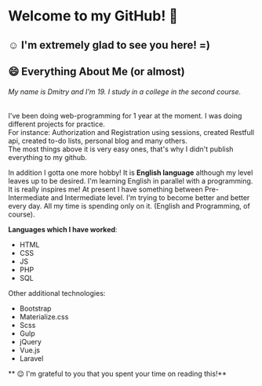 # Welcome to my GitHub! 👋
## :relaxed:  I'm extremely glad to see you here! =)

## 😄 Everything About Me (or almost) 
###### My name is Dmitry and I'm 19. I study in a college in the second course.
I've been doing web-programming for 1 year at the moment.  I was doing different projects for practice.  
For instance: Authorization and Registration using sessions, created Restfull api, created to-do lists, personal blog and many others.  
The most things above it is very easy ones, that's why I didn't publish everything to my github.

  
In addition I gotta one more hobby! It is **English language** although my level leaves up to be desired. I'm learning English in parallel with a programming. It is really inspires me! At present I have something between Pre-Intermediate and Intermediate level. I'm trying to become better and better every day. All my time is spending only on it. (English and Programming, of course).

**Languages which I have worked**:  
- HTML
- CSS
- JS
- PHP
- SQL

Other additional technologies:
- Bootstrap
- Materialize.css
- Scss
- Gulp
- jQuery
- Vue.js
- Laravel

** :relieved: I'm grateful to you that you spent your time on reading this!**
<!--
**Dmitries/Dmitries** is a ✨ _special_ ✨ repository because its `README.md` (this file) appears on your GitHub profile.

Here are some ideas to get you started:

- 🔭 I’m currently working on ...
- 🌱 I’m currently learning ...
- 👯 I’m looking to collaborate on ...
- 🤔 I’m looking for help with ...
- 💬 Ask me about ...
- 📫 How to reach me: ...
- 😄 Pronouns: ...
- ⚡ Fun fact: ...
-->
